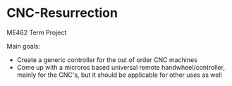 # CNC-Resurrection
ME462 Term Project 

Main goals:
- Create a generic controller for the out of order CNC machines
- Come up with a microros based universal remote handwheel/controller, mainly for the CNC's, but it should be applicable for other uses as well
